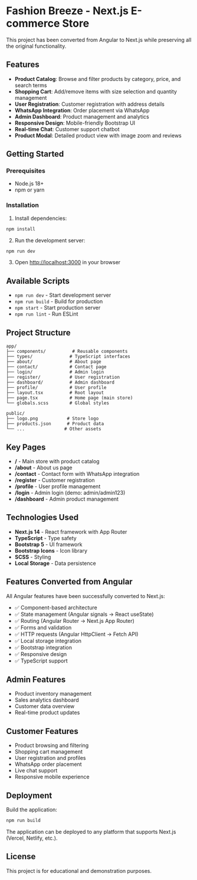 # Fashion Breeze - Next.js E-commerce Store

This project has been converted from Angular to Next.js while preserving all the original functionality.

## Features

- **Product Catalog**: Browse and filter products by category, price, and search terms
- **Shopping Cart**: Add/remove items with size selection and quantity management
- **User Registration**: Customer registration with address details
- **WhatsApp Integration**: Order placement via WhatsApp
- **Admin Dashboard**: Product management and analytics
- **Responsive Design**: Mobile-friendly Bootstrap UI
- **Real-time Chat**: Customer support chatbot
- **Product Modal**: Detailed product view with image zoom and reviews

## Getting Started

### Prerequisites

- Node.js 18+ 
- npm or yarn

### Installation

1. Install dependencies:
```bash
npm install
```

2. Run the development server:
```bash
npm run dev
```

3. Open [http://localhost:3000](http://localhost:3000) in your browser

## Available Scripts

- `npm run dev` - Start development server
- `npm run build` - Build for production
- `npm start` - Start production server
- `npm run lint` - Run ESLint

## Project Structure

```
app/
├── components/          # Reusable components
├── types/              # TypeScript interfaces
├── about/              # About page
├── contact/            # Contact page
├── login/              # Admin login
├── register/           # User registration
├── dashboard/          # Admin dashboard
├── profile/            # User profile
├── layout.tsx          # Root layout
├── page.tsx            # Home page (main store)
└── globals.scss        # Global styles

public/
├── logo.png           # Store logo
├── products.json      # Product data
└── ...               # Other assets
```

## Key Pages

- **/** - Main store with product catalog
- **/about** - About us page
- **/contact** - Contact form with WhatsApp integration
- **/register** - Customer registration
- **/profile** - User profile management
- **/login** - Admin login (demo: admin/admin123)
- **/dashboard** - Admin product management

## Technologies Used

- **Next.js 14** - React framework with App Router
- **TypeScript** - Type safety
- **Bootstrap 5** - UI framework
- **Bootstrap Icons** - Icon library
- **SCSS** - Styling
- **Local Storage** - Data persistence

## Features Converted from Angular

All Angular features have been successfully converted to Next.js:

- ✅ Component-based architecture
- ✅ State management (Angular signals → React useState)
- ✅ Routing (Angular Router → Next.js App Router)
- ✅ Forms and validation
- ✅ HTTP requests (Angular HttpClient → Fetch API)
- ✅ Local storage integration
- ✅ Bootstrap integration
- ✅ Responsive design
- ✅ TypeScript support

## Admin Features

- Product inventory management
- Sales analytics dashboard
- Customer data overview
- Real-time product updates

## Customer Features

- Product browsing and filtering
- Shopping cart management
- User registration and profiles
- WhatsApp order placement
- Live chat support
- Responsive mobile experience

## Deployment

Build the application:

```bash
npm run build
```

The application can be deployed to any platform that supports Next.js (Vercel, Netlify, etc.).

## License

This project is for educational and demonstration purposes.
